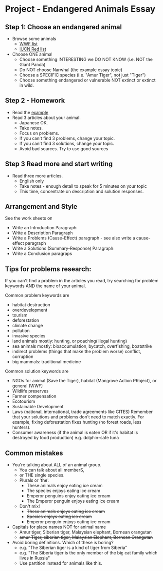 # Project - Endangered Animals Essay

## Step 1: Choose an endangered animal
* Browse some animals
    * [WWF list](https://www.worldwildlife.org/species/directory?sort=extinction_status&direction=desc)
    * [IUCN Red list](https://www.iucnredlist.org/search?taxonLevel=Amazing&searchType=species)
* Choose ONE animal
    * Choose something INTERESTING we DO NOT KNOW (i.e. NOT the Giant Panda)
    * Do NOT choose Narwhal (the example essay topic)
    * Choose a SPECIFIC species (i.e. "Amur Tiger", not just "Tiger")
    * Choose something endangered or vulnerable NOT extinct or extinct in wild. 

## Step 2 - Homework
* Read the [example](Example-EndangeredAnimalsEssay.md)
* Read 3 articles about your animal.
    * Japanese OK. 
    * Take notes. 
    * Focus on problems. 
    * If you can't find 3 problems, change your topic. 
    * If you can't find 3 solutions, change your topic. 
    * Avoid bad sources. Try to use good sources

## Step 3 Read more and start writing
* Read three more articles.  
    * English only
    * Take notes - enough detail to speak for 5 minutes on your topic
    * This time, concentrate on description and solution responses. 

## Arrangement and Style
See the work sheets on 
* Write an Introduction Paragraph
* Write a Description Paragraph
* Write a Problems (Cause-Effect) paragraph - see also write a cause-effect paragraph
* Write a Solutions (Summary-Response) Paragraph
* Write a Conclusion paragraps

## Tips for problems research:

If you can't find a problem in the articles you read, try searching for problem keywords AND the name of your animal. 

Common problem keywords are

* habitat destruction
* overdevelopment
* tourism
* deforestation
* climate change
* pollution
* invasive species
* land animals mostly: hunting, or poaching(illegal hunting)
* sea animals mostly: bioaccumulation, bycatch, overfishing, boatstrike
* indirect problems (things that make the problem worse) conflict, corruption
* big mammals: traditional medicine


Common solution keywords are

* NGOs for animal (Save the Tiger), habitat (Mangrove Action PRoject), or general (WWF)
* Wildlife preserves
* Farmer compensation
* Ecotourism
* Sustainable Development
* Laws (national, international, trade agreements like CITES)
Remember that your solutions and problems don't need to match exactly. For example, fixing deforestation fixes hunting (no forest roads, less hunters).  
* Consumer awareness (if the animal is eaten OR if it's habitat is destroyed by food production) e.g. dolphin-safe tuna


## Common mistakes
* You're talking about ALL of an animal group. 
    * You can talk about all memberS, 
    * or THE single species. 
    * Plurals or 'the'. 
        * These animals enjoy eating ice cream
        * The species enjoys eating ice cream
        * Emperor penguins enjoy eating ice cream
        * The Emperor penguin enjoys eating ice cream
    * Don't mix!
        * ~~These animals enjoys eating ice cream~~
        * ~~Species enjoys eating ice cream~~
        * ~~Emperor penguin enjoys eating ice cream~~
* Capitals for place names NOT for animal name
    * Amur tiger, Siberian tiger, Malaysian elephant, Bornean orangutan
    * ~~amur Tiger, siberian tiger, Malaysian Elephant, Bornean Orangutan~~
* Avoid boring definitions. Which of these is boring?
    * e.g. "The Siberian tiger is a kind of tiger from Siberia" 
    * e.g. "The Siberia tiger is the only member of the big cat family which lives in Russia" 
    * Use partition instead for animals like this. 
